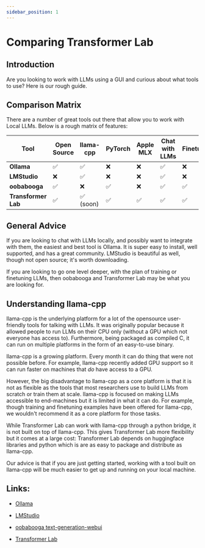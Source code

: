 ```yaml
---
sidebar_position: 1
---
```


# Comparing Transformer Lab

## Introduction

Are you looking to work with LLMs using a GUI and curious about what tools to use? Here is our rough guide.

## Comparison Matrix

There are a number of great tools out there that allow you to work with Local LLMs. Below is a rough matrix of features:

| Tool                | Open Source | llama-cpp | PyTorch | Apple MLX | Chat with LLMs | Finetune | Evaluate | Large Community | Focus       |
| ------------------- | ----------- | --------- | ------- | --------- | -------------- | -------- | -------- | --------------- | ----------- |
| **Ollama**          | ✅          | ✅        | ❌      | ❌        | ✅             | ❌       | ❌       | ✅              | Developers  |
| **LMStudio**        | ❌          | ✅        | ❌      | ❌        | ✅             | ❌       | ❌       | ✅              | Developers  |
| **oobabooga**       | ✅          | ❌        | ✅      | ❌        | ✅             | ✅       | ❌       | ✅              | Hackers     |
| **Transformer Lab** | ✅          | ✅ (soon) | ✅      | ✅        | ✅             | ✅       | ✅       | ❌              | Researchers |

## General Advice

If you are looking to chat with LLMs locally, and possibly want to integrate with them, the easiest and best tool is Ollama. It is super easy to install, well supported, and has a great community. LMStudio is beautiful as well, though not open source; it's worth downloading.

If you are looking to go one level deeper, with the plan of training or finetuning LLMs, then oobabooga and Transformer Lab may be what you are looking for.

## Understanding llama-cpp

llama-cpp is the underlying platform for a lot of the opensource user-friendly tools for talking with LLMs. It was originally popular because it allowed people to run LLMs on their CPU only (without a GPU which not everyone has access to). Furthermore, being packaged as compiled C, it can run on multiple platforms in the form of an easy-to-use binary.

llama-cpp is a growing platform. Every month it can do thing that were not possible before. For example, llama-cpp recently added GPU support so it can run faster on machines that _do_ have access to a GPU.

However, the big disadvantage to llama-cpp as a core platform is that it is not as flexible as the tools that most researchers use to build LLMs from scratch or train them at scale. llama-cpp is focused on making LLMs accessible to end-machines but it is limited in what it can do. For example, though training and finetuning examples have been offered for llama-cpp, we wouldn't recommend it as a core platform for those tasks.

While Transformer Lab can work with llama-cpp through a python bridge, it is not built on top of llama-cpp. This gives Transformer Lab more flexibility but it comes at a large cost: Transformer Lab depends on huggingface libraries and python which is are as easy to package and distribute as llama-cpp.

Our advice is that if you are just getting started, working with a tool built on llama-cpp will be much easier to get up and running on your local machine.

## Links:

- [Ollama](https://olama.ai)

* [LMStudio](http://lmstudio.ai)

* [oobabooga text-generation-webui](https://github.com/oobabooga/text-generation-webui)

* [Transformer Lab](https://transformerlab.ai)
